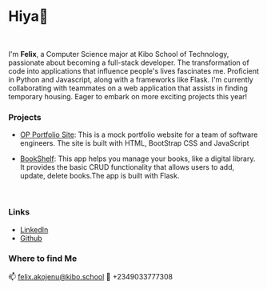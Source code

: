 # Hiya👋
<br />

<!-- ![header](https://user-images.githubusercontent.com/66549203/234091586-d3b1ec84-e8ac-4b5c-9828-b4b7a2084197.jpg) -->

I'm **Felix**, a Computer Science major at Kibo School of Technology, passionate about becoming a full-stack developer. The transformation of code into applications that influence people's lives fascinates me. Proficient in Python and Javascript, along with a frameworks like Flask. I'm currently collaborating with teammates on a web application that assists in finding temporary housing. Eager to embark on more exciting projects this year!
<br />

### Projects
- [OP Portfolio Site](https://felix-mauyon.github.io/OP-Portfolio-site/#):
This is a mock portfolio website for a team of software engineers. The site is built with HTML, BootStrap CSS and JavaScript

- [BookShelf](https://bookshelf-mbnb.onrender.com): This app helps you manage your books, like a digital library. It provides the basic CRUD functionality that allows users to add, update, delete books.The app is built with Flask.
<br />

### Links
- [LinkedIn](https://www.linkedin.com/in/felix-akojenu-510b81218/)
- [Github](https://github.com/Felix-Mauyon)

### Where to find Me
📫 felix.akojenu@kibo.school
📱 +2349033777308

<!--
**Felix-Mauyon/Felix-Mauyon** is a ✨ _special_ ✨ repository because its `README.md` (this file) appears on your GitHub profile.

Here are some ideas to get you started:

- 🔭 I’m currently working on ...
- 🌱 I’m currently learning ...
- 👯 I’m looking to collaborate on ...
- 🤔 I’m looking for help with ...
- 💬 Ask me about ...
- 📫 How to reach me: ...
- 😄 Pronouns: ...
- ⚡ Fun fact: ...
-->
